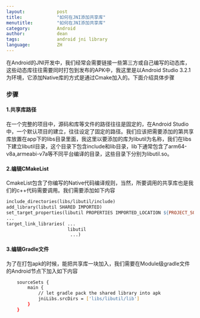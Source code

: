 ```yaml
---
layout:            post
title:             "如何在JNI添加共享库"
menutitle:         "如何在JNI添加共享库"
category:          Android
author:            dean
tags:              android jni library
language:          ZH
---
```

在Android的JNI开发中，我们经常会需要链接一些第三方或自己编写的动态库，这些动态库往往需要同时打包到发布的APK中，我这里是以Android Studio 3.2.1为环境，它添加Native库的方式是通过Cmake加入的。下面介绍具体步骤
### 步骤
#### 1.共享库路径
  在一个完整的项目中，源码和库等文件的路径往往是固定的，在Android Studio中，一个默认项目的建立，往往设定了固定的路径。我们应该把需要添加的第共享库放置在app下的libs目录里面，我这里以要添加的库为libutil为名称，我们在libs下建立libutil目录，这个目录下包含include和lib目录，lib下通常包含了arm64-v8a,armeabi-v7a等不同平台编译的目录，这些目录下分别为libutil.so。
        
#### 2.编辑CMakeList
  CmakeList包含了你编写的Native代码编译规则，当然，所要调用的共享库也是我们的c++代码需要调用。我们需要添加如下内容
```makefile
include_directories(libs/libutil/include)
add_library(libutil SHARED IMPORTED)
set_target_properties(libutil PROPERTIES IMPORTED_LOCATION ${PROJECT_SOURCE_DIR}/libs/libutil/lib/${ANDROID_ABI}/libutil.so)
...
target_link_libraries( ...
                       libutil
                        ...)
```
#### 3.编辑Gradle文件
  为了在打包apk的时候，能把共享库一块加入，我们需要在Module级gradle文件的Android节点下加入如下内容
```bash
    sourceSets {
        main {
            // let gradle pack the shared library into apk
            jniLibs.srcDirs = ['libs/libutil/lib']
        }
    }
```